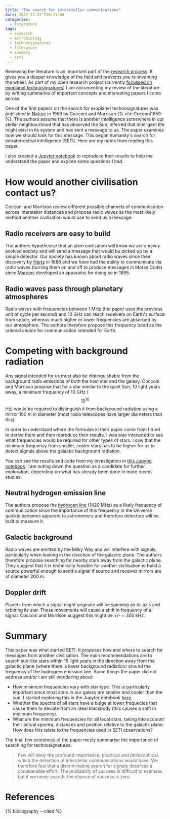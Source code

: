 ```yaml
---
title: "The search for interstellar communications"
date: 2022-12-22 T20:11:00
categories:
  - literature
tags:
  - research
  - astrobiology
  - technosignatures
  - literature
  - summary
  - seti
---
```

Reviewing the literature is an important part of the [research process][my-research-process]. It gives you a deeper knowledge of the field and prevents you re-inventing the wheel. As part of my open research project (currently [focussed on exoplanet technosignatures][why-technosignatures]) I am documenting my review of the literature by writing summaries of important concepts and interesting papers I come across.
 
One of the first papers on the search for exoplanet technosignatures was published in [Nature][nature] in 1959 by Cocconi and Morrison {% cite Cocconi1959 %}. The authors assume that there is another intelligence somewhere in our stellar neighbourhood that has observed the Sun, inferred that intelligent life might exist in its system and has sent a message to us. The paper examines how we should look for this message. This began humanity's search for extraterrestrial intelligence (SETI). Here are my notes from reading this paper. 

I also created a [Jupyter notebook][jupyter-cocconi-morrison] to reproduce their results to help me understand the paper and explore some questions I had. 

# How would another civilisation contact us?
Cocconi and Morrison review different possible channels of communication across interstellar distances and propose radio waves as the most likely method another civilisation would use to send us a message.

## Radio receivers are easy to build
The authors hypothesise that an alien civilisation will know we are a newly evolved society and will send a message that would be picked up by a simple detector. Our society has known about radio waves since their discovery by [Hertz][hertz] in 1886 and we have had the ability to communicate via radio waves (turning them on and off to produce messages in Morse Code) since [Marconi][marconi] developed an apparatus for doing so in 1895. 

## Radio waves pass through planetary atmospheres
Radio waves with frequencies between 1 MHz (the paper uses the previous unit of cycle per second) and 10 GHz can reach receivers on Earth's surface from space, whereas much higher or lower frequencies are absorbed by our atmosphere. The authors therefore propose this frequency band as the rational choice for communication intended for Earth. 

# Competing with background radiation
Any signal intended for us must also be distinguishable from the background radio emissions of both the host star and the galaxy. Cocconi and Morrison propose that for a star similar to the quiet Sun, 10 light years away, a minimum frequency of 10 GHz ($$10^{10}$$ Hz) would be required to distinguish it from background radiation using a mirror 100 m in diameter (most radio telescopes have larger diameters than this). 

In order to understand where the formulae in their paper come from I tried to derive them and then reproduce their results. I was also interested to see what frequencies would be required for other types of stars. I saw that the minimum frequency from smaller, cooler stars has to be higher for us to detect signals above the galactic background radiation.

You can see the results and code from my investigation in [this Jupyter notebook][jupyter-cocconi-morrison]. I am noting down the question as a candidate for further exploration, depending on what has already been done in more recent studies.

## Neutral hydrogen emission line
The authors propose the [hydrogen line][hydrogen-line] (1420 MHz) as a likely frequency of communication since the importance of this frequency in the Universe quickly becomes apparent to astronomers and therefore detectors will be built to measure it.

## Galactic background
Radio waves are emitted by the Milky Way and will interfere with signals, particularly when looking in the direction of the galactic plane.  The authors therefore propose searching for nearby stars away from the galactic plane. They suggest that it is technically feasible for another civilisation to build a source powerful enough to send a signal if source and receiver mirrors are of diameter 200 m.

## Doppler drift
Planets from which a signal might originate will be spinning on its axis and orbitting its star. These movements will cause a shift in frequency of a signal. Cocconi and Morrison suggest this might be +/- ~ 300 kHz.

# Summary
This paper was what started SETI. It proposes how and where to search for messages from another civilisation. The main recommendations are to search sun-like stars within 15 light years in the direction away from the galactic plane (where there is lower background radiation) around the frequency of the hydrogren emission line. Some things the paper did not address and/or I am still wondering about:

- How minimum frequencies vary with star type. This is particularly important since most stars in our galaxy are smaller and cooler than the sun. I started exploring this in the Jupyter notebook [here][jupyter-cocconi-morrison]. 
- Whether the spectra of all stars have a bulge at lower frequecies that cause them to deviate from an ideal blackbody (this causes a shift in minimum frequency).
- What are the minimum frequencies for all local stars, taking into account their actual spectra, distances and position relative to the galactic plane. How does this relate to the frequencies used in SETI observations? 

The final few sentences of the paper nicely summarise the importance of searching for technosignatures:

> Few will deny the profound importance, practical and philosophical, which the detection of interstellar communications would have. We therefore feel that a discriminating search for signals deserves a considerable effort. The probability of success is difficult to estimate; but if we never search, the chance of success is zero.

# References

{% bibliography --cited %}

[hertz]: https://en.wikipedia.org/wiki/Heinrich_Hertz
[hydrogen-line]: https://en.wikipedia.org/wiki/Hydrogen_line
[jupyter-cocconi-morrison]: https://github.com/gemmadanks/technosignatures/blob/main/radio-seti/interstellar-communications/interstellar-communications.ipynb
[marconi]: https://en.wikipedia.org/wiki/Guglielmo_Marconi
[my-research-process]: https://open-research.gemmadanks.com/planning/my-research-process/
[nature]: https://www.nature.com/
[technosignatures]: https://open-research.gemmadanks.com/notes/technosignatures/
[why-technosignatures]: https://open-research.gemmadanks.com/planning/my-next-research-topic-technosignatures/

<script src="https://polyfill.io/v3/polyfill.min.js?features=es6"></script>
<script id="MathJax-script" async src="https://cdn.jsdelivr.net/npm/mathjax@3/es5/tex-mml-chtml.js"></script>